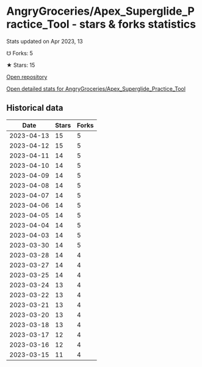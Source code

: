 # AngryGroceries/Apex_Superglide_Practice_Tool - stars & forks statistics

Stats updated on Apr 2023, 13

☋ Forks: 5

★ Stars: 15

[Open repository](https://github.com/AngryGroceries/Apex_Superglide_Practice_Tool)

[Open detailed stats for AngryGroceries/Apex_Superglide_Practice_Tool](https://reviewgithub.com/rep/AngryGroceries/Apex_Superglide_Practice_Tool)

## Historical data
| Date | Stars | Forks |
|------|-------|-------|
| 2023-04-13 | 15 | 5 | 
| 2023-04-12 | 15 | 5 | 
| 2023-04-11 | 14 | 5 | 
| 2023-04-10 | 14 | 5 | 
| 2023-04-09 | 14 | 5 | 
| 2023-04-08 | 14 | 5 | 
| 2023-04-07 | 14 | 5 | 
| 2023-04-06 | 14 | 5 | 
| 2023-04-05 | 14 | 5 | 
| 2023-04-04 | 14 | 5 | 
| 2023-04-03 | 14 | 5 | 
| 2023-03-30 | 14 | 5 | 
| 2023-03-28 | 14 | 4 | 
| 2023-03-27 | 14 | 4 | 
| 2023-03-25 | 14 | 4 | 
| 2023-03-24 | 13 | 4 | 
| 2023-03-22 | 13 | 4 | 
| 2023-03-21 | 13 | 4 | 
| 2023-03-20 | 13 | 4 | 
| 2023-03-18 | 13 | 4 | 
| 2023-03-17 | 12 | 4 | 
| 2023-03-16 | 12 | 4 | 
| 2023-03-15 | 11 | 4 | 


